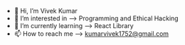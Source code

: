 - 👋 Hi, I’m Vivek Kumar
- 👀 I’m interested in --> Programming and Ethical Hacking
- 🌱 I’m currently learning --> React Library
- 📫 How to reach me --> kumarvivek1752@gmail.com
<!---
kumarvivek1752/kumarvivek1752 is a ✨ special ✨ repository because its `README.md` (this file) appears on your GitHub profile.
You can click the Preview link to take a look at your changes.
--->
